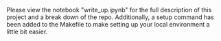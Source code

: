 Please view the notebook "write_up.ipynb" for the full description of this project and a break down of the repo.
Additionally, a setup command has been added to the Makefile to make setting up your local environment a little bit easier.
